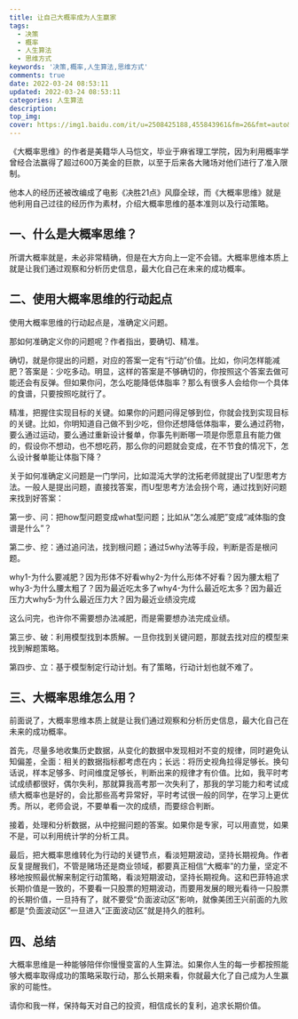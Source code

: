 ```yaml
---
title: 让自己大概率成为人生赢家
tags:
  - 决策
  - 概率
  - 人生算法
  - 思维方式
keywords: '决策,概率,人生算法,思维方式'
comments: true
date: 2022-03-24 08:53:11
updated: 2022-03-24 08:53:11
categories: 人生算法
description:
top_img:
cover: https://img1.baidu.com/it/u=2508425188,455843961&fm=26&fmt=auto&gp=0.jpg
---
```



《大概率思维》的作者是美籍华人马恺文，毕业于麻省理工学院，因为利用概率学曾经合法赢得了超过600万美金的巨款，以至于后来各大赌场对他们进行了准入限制。

他本人的经历还被改编成了电影《决胜21点》风靡全球，而《大概率思维》就是他利用自己过往的经历作为素材，介绍大概率思维的基本准则以及行动策略。

## 一、什么是大概率思维？
所谓大概率就是，未必非常精确，但是在大方向上一定不会错。大概率思维本质上就是让我们通过观察和分析历史信息，最大化自己在未来的成功概率。

## 二、使用大概率思维的行动起点
使用大概率思维的行动起点是，准确定义问题。

那如何准确定义你的问题呢？作者指出，要确切、精准。

确切，就是你提出的问题，对应的答案一定有“行动”价值。比如，你问怎样能减肥？答案是：少吃多动。明显，这样的答案是不够确切的，你按照这个答案去做可能还会有反弹。但如果你问，怎么吃能降低体脂率？那么有很多人会给你一个具体的食谱，只要按照吃就行了。

精准，把握住实现目标的关键。如果你的问题问得足够到位，你就会找到实现目标的关键。比如，你明知道自己做不到少吃，但你还想降低体脂率，要么通过药物，要么通过运动，要么通过重新设计餐单，你事先判断哪一项是你愿意且有能力做的，假设你不想动，也不想吃药，那么你的问题就会变成，在不节食的情况下，怎么设计餐单能让体脂下降？

关于如何准确定义问题是一门学问，比如混沌大学的沈拓老师就提出了U型思考方法。一般人是提出问题，直接找答案，而U型思考方法会拐个弯，通过找到好问题来找到好答案：

第一步、问：把how型问题变成what型问题；比如从“怎么减肥”变成“减体脂的食谱是什么”？

第二步、挖：通过追问法，找到根问题；通过5why法等手段，判断是否是根问题。

why1-为什么要减肥？因为形体不好看why2-为什么形体不好看？因为腰太粗了why3-为什么腰太粗了？因为最近吃太多了why4-为什么最近吃太多？因为最近压力大why5-为什么最近压力大？因为最近业绩没完成

这么问完，也许你不需要想办法减肥，而是需要想办法完成业绩。

第三步、破：利用模型找到本质解。一旦你找到关键问题，那就去找对应的模型来找到解题策略。

第四步、立：基于模型制定行动计划。有了策略，行动计划也就不难了。

## 三、大概率思维怎么用？
前面说了，大概率思维本质上就是让我们通过观察和分析历史信息，最大化自己在未来的成功概率。

首先，尽量多地收集历史数据，从变化的数据中发现相对不变的规律，同时避免认知偏差，全面：相关的数据指标都考虑在内；长远：将历史视角拉得足够长。换句话说，样本足够多、时间维度足够长，判断出来的规律才有价值。比如，我平时考试成绩都很好，偶尔失利，那就算我高考那一次失利了，那我的学习能力和考试成绩大概率也是好的，会比那些高考异常好，平时考试很一般的同学，在学习上更优秀。所以，老师会说，不要单看一次的成绩，而要综合判断。

接着，处理和分析数据，从中挖掘问题的答案。如果你是专家，可以用直觉，如果不是，可以利用统计学的分析工具。

最后，把大概率思维转化为行动的关键节点，看淡短期波动，坚持长期视角。作者反复提醒我们，不管是赌场还是商业领域，都要真正相信“大概率”的力量，坚定不移地按照最优解来制定行动策略，看淡短期波动，坚持长期视角。这和巴菲特追求长期价值是一致的，不要看一只股票的短期波动，而要用发展的眼光看待一只股票的长期价值，一旦持有了，就不要受“负面波动区”影响，就像美团王兴前面的九败都是“负面波动区”一旦进入“正面波动区”就是持久的胜利。

## 四、总结
大概率思维是一种能够陪伴你慢慢变富的人生算法。如果你人生的每一步都按照能够大概率取得成功的策略采取行动，那么长期来看，你就最大化了自己成为人生赢家的可能性。

请你和我一样，保持每天对自己的投资，相信成长的复利，追求长期价值。


